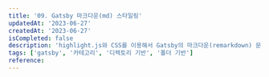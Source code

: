 ```yaml
---
title: '09. Gatsby 마크다운(md) 스타일링'
updatedAt: '2023-06-27'
createdAt: '2023-06-27'
isCompleted: false
description: 'highlight.js와 CSS를 이용해서 Gatsby의 마크다운(remarkdown) 문서를 스타일링하고, 코드를 하아리이팅한다.'
tags: ['gatsby', '카테고리', '디렉토리 기반', '폴더 기반']
reference:
---
```


